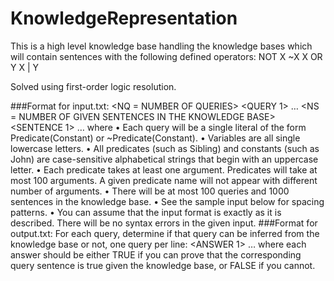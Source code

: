 # KnowledgeRepresentation

This is a high level knowledge base handling the knowledge bases which will contain sentences with the following defined operators:
NOT X ~X
X OR Y X | Y

Solved using first-order logic resolution.

###Format for input.txt:
<NQ = NUMBER OF QUERIES>
<QUERY 1>
…
<QUERY NQ>
<NS = NUMBER OF GIVEN SENTENCES IN THE KNOWLEDGE BASE>
<SENTENCE 1>
…
<SENTENCE NS>
where
• Each query will be a single literal of the form Predicate(Constant) or ~Predicate(Constant).
• Variables are all single lowercase letters.
• All predicates (such as Sibling) and constants (such as John) are case-sensitive alphabetical strings that
begin with an uppercase letter.
• Each predicate takes at least one argument. Predicates will take at most 100 arguments. A given
predicate name will not appear with different number of arguments.
• There will be at most 100 queries and 1000 sentences in the knowledge base.
• See the sample input below for spacing patterns.
• You can assume that the input format is exactly as it is described. There will be no syntax errors in the
given input.
###Format for output.txt:
For each query, determine if that query can be inferred from the knowledge base or not, one query per line:
<ANSWER 1>
…
<ANSWER NQ>
where
each answer should be either TRUE if you can prove that the corresponding query sentence is true given the
knowledge base, or FALSE if you cannot.
